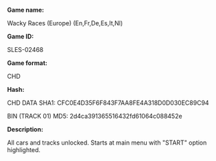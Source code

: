 **Game name:**

Wacky Races (Europe) (En,Fr,De,Es,It,Nl)

**Game ID:**

SLES-02468

**Game format:**

CHD

**Hash:**

CHD DATA SHA1: CFC0E4D35F6F843F7AA8FE4A318D0D030EC89C94

BIN (TRACK 01) MD5: 2d4ca391365516432fd61064c088452e

**Description:**

All cars and tracks unlocked. Starts at main menu with "START" option highlighted.